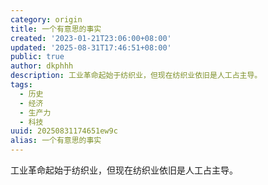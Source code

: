 ```yaml
---
category: origin
title: 一个有意思的事实
created: '2023-01-21T23:06:00+08:00'
updated: '2025-08-31T17:46:51+08:00'
public: true
author: dkphhh
description: 工业革命起始于纺织业，但现在纺织业依旧是人工占主导。
tags:
  - 历史
  - 经济
  - 生产力
  - 科技
uuid: 20250831174651ew9c
alias: 一个有意思的事实
---
```


工业革命起始于纺织业，但现在纺织业依旧是人工占主导。
